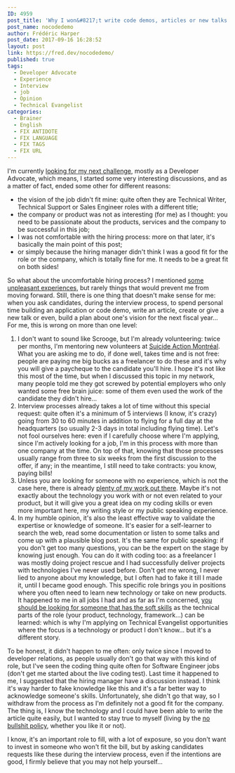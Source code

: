 ```yaml
---
ID: 4959
post_title: 'Why I won&#8217;t write code demos, articles or new talks in your interview process'
post_name: nocodedemo
author: Frédéric Harper
post_date: 2017-09-16 16:28:52
layout: post
link: https://fred.dev/nocodedemo/
published: true
tags:
  - Developer Advocate
  - Experience
  - Interview
  - job
  - Opinion
  - Technical Evangelist
categories:
  - Brainer
  - English
  - FIX ANTIDOTE
  - FIX LANGUAGE
  - FIX TAGS
  - FIX URL
---
```

I'm currently <a href="https://fred.dev/i-just-want-to-make-shit-happens-looking-for-a-new-opportunity/">looking for my next challenge</a>, mostly as a Developer Advocate, which means, I started some very interesting discussions, and as a matter of fact, ended some other for different reasons:
<ul>
 	<li>the vision of the job didn't fit mine: quite often they are Technical Writer, Technical Support or Sales Engineer roles with a different title;</li>
 	<li>the company or product was not as interesting (for me) as I thought: you need to be passionate about the products, services and the company to be successful in this job;</li>
 	<li>I was not comfortable with the hiring process: more on that later, it's basically the main point of this post;</li>
 	<li>or simply because the hiring manager didn't think I was a good fit for the role or the company, which is totally fine for me. It needs to be a great fit on both sides!</li>
</ul>
So what about the uncomfortable hiring process? I mentioned <a href="https://fred.dev/hiring-someone-is-a-bidirectional-process/">some unpleasant experiences</a>, but rarely things that would prevent me from moving forward. Still, there is one thing that doesn't make sense for me: when you ask candidates, during the interview process, to spend personal time building an application or code demo, write an article, create or give a new talk or even, build a plan about one's vision for the next fiscal year... For me, this is wrong on more than one level:
<ol>
 	<li>I don't want to sound like Scrooge, but I'm already volunteering: twice per months, I'm mentoring new volunteers at <a href="http://suicideactionmontreal.org/">Suicide Action Montréal</a>. What you are asking me to do, if done well, takes time and is not free: people are paying me big bucks as a freelancer to do these and it's why you will give a paycheque to the candidate you'll hire. I hope it's not like this most of the time, but when I discussed this topic in my network, many people told me they got screwed by potential employers who only wanted some free brain juice: some of them even used the work of the candidate they didn't hire...</li>
 	<li>Interview processes already takes a lot of time without this special request: quite often it's a minimum of 5 interviews (I know, it's crazy) going from 30 to 60 minutes in addition to flying for a full day at the headquarters (so usually 2-3 days in total including flying time). Let's not fool ourselves here: even if I carefully choose where I'm applying, since I'm actively looking for a job, I'm in this process with more than one company at the time. On top of that, knowing that those processes usually range from three to six weeks from the first discussion to the offer, if any; in the meantime, I still need to take contracts: you know, paying bills!</li>
 	<li>Unless you are looking for someone with no experience, which is not the case here, there is already <a href="https://fred.dev/the-www-and-me/">plenty of my work out there</a>. Maybe it's not exactly about the technology you work with or not even related to your product, but it will give you a great idea on my coding skills or even more important here, my writing style or my public speaking experience.</li>
 	<li>In my humble opinion, it's also the least effective way to validate the expertise or knowledge of someone. It's easier for a self-learner to search the web, read some documentation or listen to some talks and come up with a plausible blog post. It's the same for public speaking: if you don't get too many questions, you can be the expert on the stage by knowing just enough. You can do it with coding too: as a freelancer I was mostly doing project rescue and I had successfully deliver projects with technologies I've never used before. Don't get me wrong, I never lied to anyone about my knowledge, but I often had to fake it till I made it, until I became good enough. This specific role brings you in positions where you often need to learn new technology or take on new products. It happened to me in all jobs I had and as far as I'm concerned, <a href="http://fred.dev/technical-evangelist-where-soft-skills-become-hard-skills/">you should be looking for someone that has the soft skills</a> as the technical parts of the role (your product, technology, framework...) can be learned: which is why I'm applying on Technical Evangelist opportunities where the focus is a technology or product I don't know... but it's a different story.</li>
</ol>
To be honest, it didn't happen to me often: only twice since I moved to developer relations, as people usually don't go that way with this kind of role, but I've seen the coding thing quite often for Software Engineer jobs (don't get me started about the live coding test). Last time it happened to me, I suggested that the hiring manager have a discussion instead. I think it's way harder to fake knowledge like this and it's a far better way to acknowledge someone's skills. Unfortunately, she didn't go that way, so I withdraw from the process as I'm definitely not a good fit for the company. The thing is, I know the technology and I could have been able to write the article quite easily, but I wanted to stay true to myself (living by the <a href="http://fred.dev/no-bullshit-policy/">no bullshit policy</a>, whether you like it or not).

I know, it's an important role to fill, with a lot of exposure, so you don't want to invest in someone who won't fit the bill, but by asking candidates requests like these during the interview process, even if the intentions are good, I firmly believe that you may not help yourself...